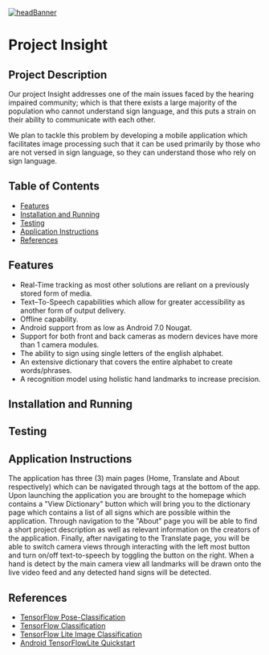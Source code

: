 [![headBanner](https://i.imgur.com/FrR9oGn.png)]()
# Project Insight
## Project Description
Our project Insight addresses one of the main issues faced by the hearing impaired community; which is that there exists a large majority of the population who cannot understand sign language, and this puts a strain on their ability to communicate with each other.

We plan to tackle this problem by developing a mobile application which facilitates image processing such that it can be used primarily by those who are not versed in sign language, so they can understand those who rely on sign language. 
## Table of Contents
- [ Features ](#features)
- [ Installation and Running ](#i-r)
- [ Testing ](#testing)
- [ Application Instructions ](#instructions)
- [ References ](#references)

<a name="features"></a>
## Features
- Real-Time tracking as most other solutions are reliant on a previously stored form of media.
- Text–To-Speech capabilities which allow for greater accessibility as another form of output delivery.
- Offline capability.
- Android support from as low as Android 7.0 Nougat.
- Support for both front and back cameras as modern devices have more than 1 camera modules.
- The ability to sign using single letters of the english alphabet.
- An extensive dictionary that covers the entire alphabet to create words/phrases.
- A recognition model using holistic hand landmarks to increase precision.

<a name="i-r"></a>
## Installation and Running

<a name="testing"></a>
## Testing

<a name="instructions"></a>
## Application Instructions
The application has three (3) main pages (Home, Translate and About respectively) which can be navigated through tags at the bottom of the app. 
Upon launching the application you are brought to the homepage which contains a "View Dictionary" button which will bring you to the dictionary page which contains a list of all signs which are possible within the application. Through navigation to the "About" page you will be able to find a short project description as well as relevant information on the creators of the application. Finally, after navigating to the Translate page, you will be able to switch camera views through interacting with the left most button and turn on/off text-to-speech by toggling the button on the right. When a hand is detect by the main camera view all landmarks will be drawn onto the live video feed and any detected hand signs will be detected. 

<a name="references"></a>
## References
- [TensorFlow Pose-Classification](https://www.tensorflow.org/lite/tutorials/pose_classification)
- [TensorFlow Classification](https://www.tensorflow.org/tutorials/images/classification)
- [TensorFlow Lite Image Classification](https://www.tensorflow.org/lite/examples/image_classification/overview)
- [Android TensorFlowLite Quickstart](https://www.tensorflow.org/lite/guide/android)
